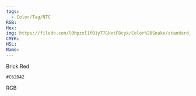 ```yaml
---
tags:
  - Color/Tag/NTC
RGB:
Hex:
img: https://filedn.com/l0hpzxl1f01yT7GHxtF8cyk/Color%20Snake/standard_csv_to_svg//C62D42.svg
CMYK:
HSL:
Name:
---
```

Brick Red
```palette
#C62D42
```
RGB
